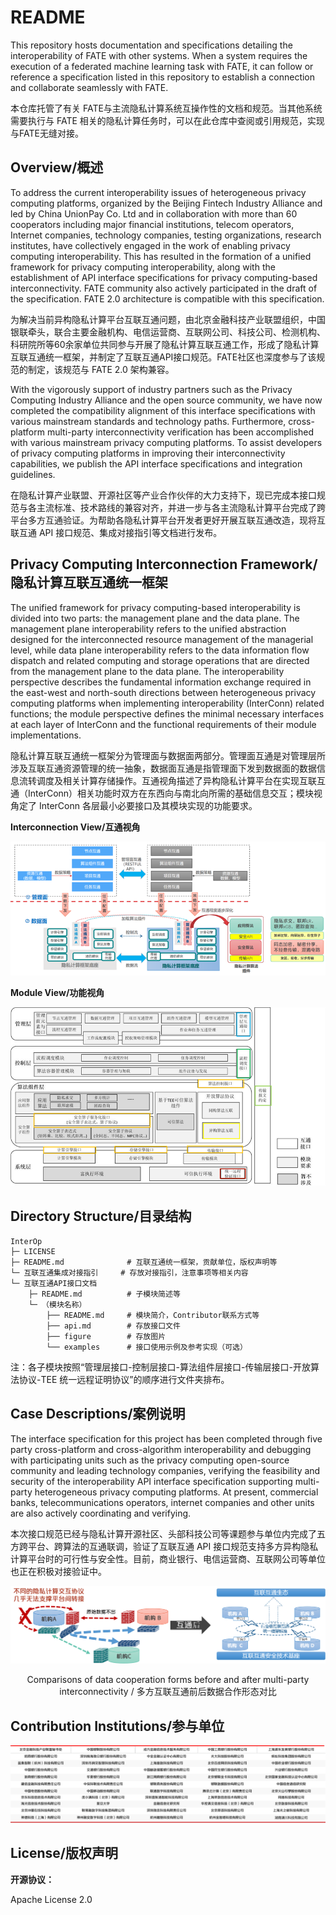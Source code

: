 # README

This repository hosts documentation and specifications detailing the interoperability of FATE with other systems. When a system requires the execution of a federated machine learning task with FATE, it can follow or reference a specification listed in this repository to establish a connection and collaborate seamlessly with FATE.

本仓库托管了有关 FATE与主流隐私计算系统互操作性的文档和规范。当其他系统需要执行与 FATE 相关的隐私计算任务时，可以在此仓库中查阅或引用规范，实现与FATE无缝对接。

## Overview/概述

To address the current interoperability issues of heterogeneous privacy computing platforms, organized by the Beijing Fintech Industry Alliance and led by China UnionPay Co. Ltd and in collaboration with more than 60 cooperators including major financial institutions, telecom operators, Internet companies, technology companies, testing organizations, research institutes, have collectively engaged in the work of enabling privacy computing interoperability. This has resulted in the formation of a unified framework for privacy computing interoperability, along with the establishment of API interface specifications for privacy computing-based interconnectivity. FATE community also actively participated in the draft of the specification. FATE 2.0 architecture is compatible with this specification.


为解决当前异构隐私计算平台互联互通问题，由北京金融科技产业联盟组织，中国银联牵头，联合主要金融机构、电信运营商、互联网公司、科技公司、检测机构、科研院所等60余家单位共同参与开展了隐私计算互联互通工作，形成了隐私计算互联互通统一框架，并制定了互联互通API接口规范。FATE社区也深度参与了该规范的制定，该规范与 FATE 2.0 架构兼容。

With the vigorously support of industry partners such as the Privacy Computing Industry Alliance and the open source community, we have now completed the compatibility alignment of this interface specifications with various mainstream standards and technology paths. Furthermore, cross-platform multi-party interconnectivity verification has been accomplished with various mainstream privacy computing platforms. To assist developers of privacy computing platforms in improving their interconnectivity capabilities, we publish the API interface specifications and integration guidelines.

在隐私计算产业联盟、开源社区等产业合作伙伴的大力支持下，现已完成本接口规范与各主流标准、技术路线的兼容对齐，并进一步与各主流隐私计算平台完成了跨平台多方互通验证。为帮助各隐私计算平台开发者更好开展互联互通改造，现将互联互通 API 接口规范、集成对接指引等文档进行发布。

## Privacy Computing Interconnection Framework/隐私计算互联互通统一框架

The unified framework for privacy computing-based interoperability is divided into two parts: the management plane and the data plane. The management plane interoperability refers to the unified abstraction designed for the interconnected resource management of the managerial level, while data plane interoperability refers to the data information flow dispatch and related computing and storage operations that are directed from the management plane to the data plane. The interoperability perspective describes the fundamental information exchange required in the east-west and north-south directions between heterogeneous privacy computing platforms when implementing interoperability (InterConn) related functions; the module perspective defines the minimal necessary interfaces at each layer of InterConn and the functional requirements of their module implementations.

隐私计算互联互通统一框架分为管理面与数据面两部分。管理面互通是对管理层所涉及互联互通资源管理的统一抽象，数据面互通是指管理面下发到数据面的数据信息流转调度及相关计算存储操作。互通视角描述了异构隐私计算平台在实现互联互通（InterConn）相关功能时双方在东西向与南北向所需的基础信息交互；模块视角定了 InterConn 各层最小必要接口及其模块实现的功能要求。

**Interconnection View/互通视角**

<div align="center">
    <img src="./GUIDE/figure/互通视角.png">
</div>

**Module View/功能视角**

<div align="center">
    <img src="./GUIDE/figure/功能视角.png">
</div>

## Directory Structure/目录结构

```
InterOp
├─ LICENSE
├─ README.md              # 互联互通统一框架，贡献单位，版权声明等                  
└─ 互联互通集成对接指引     # 存放对接指引，注意事项等相关内容
└─ 互联互通API接口文档
    ├─ README.md          # 子模块简述等  
    └─ （模块名称）
        ├── README.md     # 模块简介，Contributor联系方式等                     
        ├── api.md        # 存放接口文件
        ├── figure        # 存放图片
        └── examples      # 接口使用示例及参考实现（可选）
```

注：各子模块按照“管理层接口-控制层接口-算法组件层接口-传输层接口-开放算法协议-TEE 统一远程证明协议”的顺序进行文件夹排布。

## Case Descriptions/案例说明

The interface specification for this project has been completed through five party cross-platform and cross-algorithm interoperability and debugging with participating units such as the privacy computing open-source community and leading technology companies, verifying the feasibility and security of the interoperability API interface specification supporting multi-party heterogeneous privacy computing platforms. At present, commercial banks, telecommunications operators, internet companies and other units are also actively coordinating and verifying.

本次接口规范已经与隐私计算开源社区、头部科技公司等课题参与单位内完成了五方跨平台、跨算法的互通联调，验证了互联互通 API 接口规范支持多方异构隐私计算平台时的可行性与安全性。目前，商业银行、电信运营商、互联网公司等单位也正在积极对接验证中。

<div align="center">
    <img src="./GUIDE/figure/案例说明.png">
</div>

<div style="text-align: center;">
      <p>Comparisons of data cooperation forms before and after multi-party interconnectivity / 多方互联互通前后数据合作形态对比</p>
</div>


## Contribution Institutions/参与单位

<div align="center">
    <img src="./GUIDE/figure/参与单位.png">
</div>

## License/版权声明

**开源协议：**

Apache License 2.0
